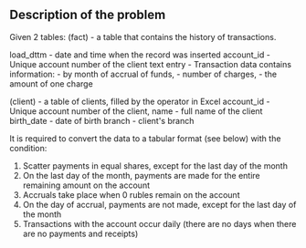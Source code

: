 ## Description of the problem
Given 2 tables:
(fact) - a table that contains the history of transactions.

 load_dttm - date and time when the record was inserted
 account_id - Unique account number of the client
 text entry - Transaction data contains information:
                      - by month of accrual of funds,
                      - number of charges,
                      - the amount of one charge

(client) - a table of clients, filled by the operator in Excel
 account_id - Unique account number of the client,
 name - full name of the client
 birth_date - date of birth
 branch - client's branch

It is required to convert the data to a tabular format (see below) with the condition:
 1) Scatter payments in equal shares, except for the last day of the month
 2) On the last day of the month, payments are made for the entire remaining amount on the account
 3) Accruals take place when 0 rubles remain on the account
 4) On the day of accrual, payments are not made, except for the last day of the month
 5) Transactions with the account occur daily (there are no days when there are no payments and receipts)
